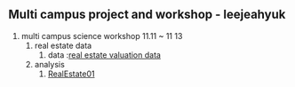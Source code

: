 ## Multi campus  project and workshop - leejeahyuk

1. multi campus science workshop 11.11 ~ 11 13
   1. real estate data 
      1. data :[real estate valuation data](https://archive.ics.uci.edu/ml/datasets/Real+estate+valuation+data+set)
   2. analysis
      1. [RealEstate01](https://github.com/LeeJeaHyuk/python/blob/master/scikit-learn/RealEstate/README_realestate.md)
